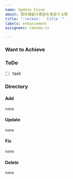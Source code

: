 ```yaml
---
name: Update Issue
about: 既存機能の更新を実装する際
title: ":rocket: ` title `"
labels: enhancement
assignees: takuma-ru

---
```


### Want to Achieve


### ToDo
- [ ] task

### Directory
#### Add
`none`

#### Update
`none`

#### Fix
`none`

#### Delete
`none`
